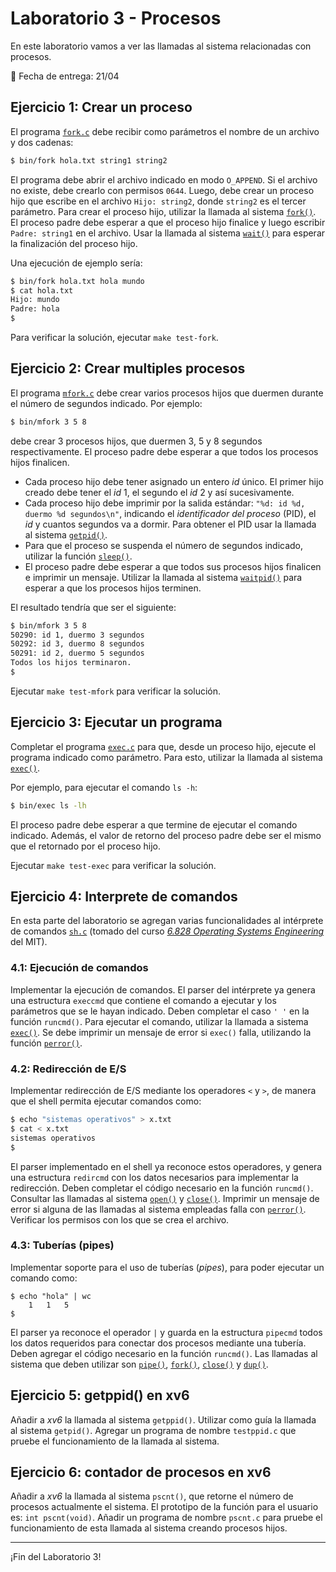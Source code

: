 # Laboratorio 3 - Procesos

En este laboratorio vamos a ver las llamadas al sistema relacionadas con procesos.

:date: Fecha de entrega: 21/04

## Ejercicio 1: Crear un proceso

El programa [`fork.c`](fork.c) debe recibir como parámetros el nombre de un archivo y dos cadenas:

```sh
$ bin/fork hola.txt string1 string2
```

El programa debe abrir el archivo indicado en modo `O_APPEND`. Si el archivo no existe, debe crearlo con permisos `0644`. Luego, debe crear un proceso hijo que escribe en el archivo `Hijo: string2`, donde `string2` es el tercer parámetro. Para crear el proceso hijo, utilizar la llamada al sistema [`fork()`](http://man7.org/linux/man-pages/man2/fork.2.html). El proceso padre debe esperar a que el proceso hijo finalice y luego escribir `Padre: string1` en el archivo. Usar la llamada al sistema [`wait()`](http://man7.org/linux/man-pages/man2/wait.2.html) para esperar la finalización del proceso hijo.

Una ejecución de ejemplo sería:

```sh
$ bin/fork hola.txt hola mundo
$ cat hola.txt
Hijo: mundo
Padre: hola
$
```

Para verificar la solución, ejecutar `make test-fork`.

## Ejercicio 2: Crear multiples procesos

El programa [`mfork.c`](mfork.c) debe crear varios procesos hijos que duermen durante el número de segundos indicado. Por ejemplo:

```bash
$ bin/mfork 3 5 8
```

debe crear 3 procesos hijos, que duermen 3, 5 y 8 segundos respectivamente. El proceso padre debe esperar a que todos los procesos hijos finalicen.

* Cada proceso hijo debe tener asignado un entero _id_ único. El primer hijo creado debe tener el _id_ 1, el segundo el _id_ 2 y así sucesivamente.
* Cada proceso hijo debe imprimir por la salida estándar: `"%d: id %d, duermo %d segundos\n"`, indicando el *identificador del proceso* (PID), el _id_ y cuantos segundos va a dormir. Para obtener el PID usar la llamada al sistema [`getpid()`](http://man7.org/linux/man-pages/man2/getpid.2.html).
* Para que el proceso se suspenda el número de segundos indicado, utilizar la función [`sleep()`](http://man7.org/linux/man-pages/man3/sleep.3.html).
* El proceso padre debe esperar a que todos sus procesos hijos finalicen e imprimir un mensaje. Utilizar la llamada al sistema [`waitpid()`](http://man7.org/linux/man-pages/man2/waitpid.2.html) para esperar a que los procesos hijos terminen.

El resultado tendría que ser el siguiente:

```bash
$ bin/mfork 3 5 8
50290: id 1, duermo 3 segundos
50292: id 3, duermo 8 segundos
50291: id 2, duermo 5 segundos
Todos los hijos terminaron.
$
```

Ejecutar `make test-mfork` para verificar la solución.

## Ejercicio 3: Ejecutar un programa

Completar el programa [`exec.c`](exec.c) para que, desde un proceso hijo, ejecute el programa indicado como parámetro. Para esto, utilizar la llamada al sistema [`exec()`](http://man7.org/linux/man-pages/man3/exec.3.html). 

Por ejemplo, para ejecutar el comando `ls -h`:

```sh
$ bin/exec ls -lh
```

El proceso padre debe esperar a que termine de ejecutar el comando indicado. Además, el valor de retorno del proceso padre debe ser el mismo que el retornado por el proceso hijo.

Ejecutar `make test-exec` para verificar la solución.

## Ejercicio 4: Interprete de comandos

En esta parte del laboratorio se agregan varias funcionalidades al intérprete de comandos [`sh.c`](sh.c) (tomado del curso [_6.828 Operating Systems Engineering_](https://pdos.csail.mit.edu/6.828/) del MIT).

### 4.1: Ejecución de comandos

Implementar la ejecución de comandos. El parser del intérprete ya genera una estructura `execcmd` que contiene el comando a ejecutar y los parámetros que se le hayan indicado. Deben completar el caso `' '` en la función `runcmd()`. Para ejecutar el comando, utilizar la llamada a sistema [`exec()`](http://man7.org/linux/man-pages/man3/exec.3.html). Se debe imprimir un mensaje de error si `exec()` falla, utilizando la función [`perror()`](http://man7.org/linux/man-pages/man3/perror.3.html).

### 4.2: Redirección de E/S

Implementar redirección de E/S mediante los operadores `<` y `>`, de manera que el shell permita ejecutar comandos como:

```bash
$ echo "sistemas operativos" > x.txt
$ cat < x.txt
sistemas operativos
$
```

El parser implementado en el shell ya reconoce estos operadores, y genera una estructura `redircmd` con los datos necesarios para implementar la redirección. Deben completar el código necesario en la función `runcmd()`. Consultar las llamadas al sistema [`open()`](http://man7.org/linux/man-pages/man2/open.2.html) y [`close()`](http://man7.org/linux/man-pages/man2/close.2.html). Imprimir un mensaje de error si alguna de las llamadas al sistema empleadas falla con [`perror()`](http://man7.org/linux/man-pages/man3/perror.3.html). Verificar los permisos con los que se crea el archivo.

### 4.3: Tuberías (pipes)

Implementar soporte para el uso de tuberías (_pipes_), para poder ejecutar un comando como:

```
$ echo "hola" | wc
    1   1   5
$
```

El parser ya reconoce el operador `|` y guarda en la estructura `pipecmd` todos los datos requeridos para conectar dos procesos mediante una tubería. Deben agregar el código necesario en la función `runcmd()`. Las llamadas al sistema que deben utilizar son [`pipe()`](http://man7.org/linux/man-pages/man2/pipe.2.html), [`fork()`](http://man7.org/linux/man-pages/man2/fork.2.html), [`close()`](http://man7.org/linux/man-pages/man2/close.2.html) y [`dup()`](http://man7.org/linux/man-pages/man2/dup.2.html).

## Ejercicio 5: getppid() en xv6

Añadir a _xv6_ la llamada al sistema `getppid()`. Utilizar como guía la llamada al sistema `getpid()`. Agregar un programa de nombre `testppid.c` que pruebe el funcionamiento de la llamada al sistema.

## Ejercicio 6: contador de procesos en xv6

Añadir a _xv6_ la llamada al sistema `pscnt()`, que retorne el número de procesos actualmente el sistema. El prototipo de la función para el usuario es: `int pscnt(void)`. Añadir un programa de nombre `pscnt.c` para pruebe el funcionamiento de esta llamada al sistema creando procesos hijos.

---

¡Fin del Laboratorio 3!

